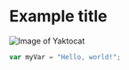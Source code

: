 # Example title
![Image of Yaktocat](https://octodex.github.com/images/yaktocat.png)

``` javascript
var myVar = "Hello, world!";
```

